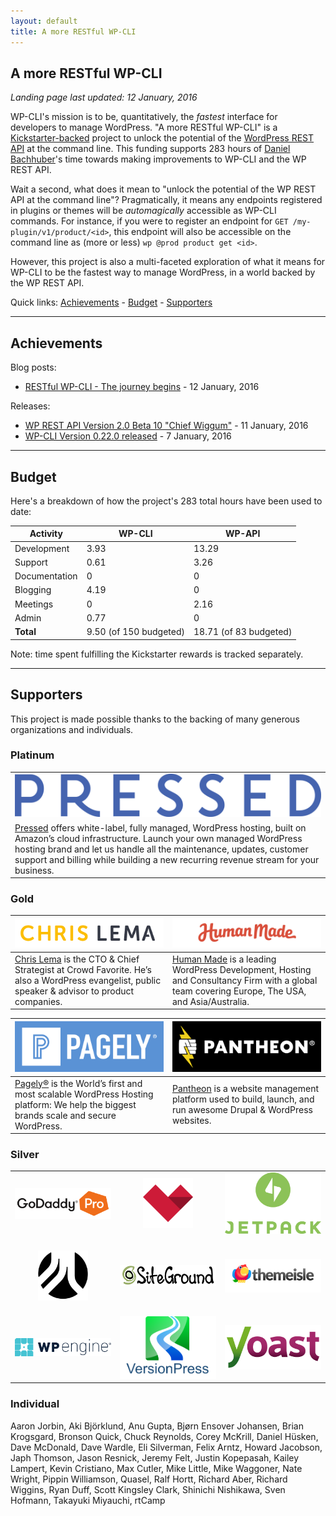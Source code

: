 ```yaml
---
layout: default
title: A more RESTful WP-CLI
---
```


## A more RESTful WP-CLI

*Landing page last updated: 12 January, 2016*

WP-CLI's mission is to be, quantitatively, the *fastest* interface for developers to manage WordPress. "A more RESTful WP-CLI" is a [Kickstarter-backed](https://www.kickstarter.com/projects/danielbachhuber/a-more-restful-wp-cli/description) project to unlock the potential of the [WordPress REST API](http://v2.wp-api.org/) at the command line. This funding supports 283 hours of [Daniel Bachhuber](http://danielbachhuber.com/)'s time towards making improvements to WP-CLI and the WP REST API.

Wait a second, what does it mean to "unlock the potential of the WP REST API at the command line"? Pragmatically, it means any endpoints registered in plugins or themes will be *automagically* accessible as WP-CLI commands. For instance, if you were to register an endpoint for `GET /my-plugin/v1/product/<id>`, this endpoint will also be accessible on the command line as (more or less) `wp @prod product get <id>`.

However, this project is also a multi-faceted exploration of what it means for WP-CLI to be the fastest way to manage WordPress, in a world backed by the WP REST API.

Quick links: [Achievements](#achievements) - [Budget](#budget) - [Supporters](#supporters)

***

## Achievements

Blog posts:

* [RESTful WP-CLI - The journey begins](/blog/restful-wp-cli-update-1.html) - 12 January, 2016

Releases:

* [WP REST API Version 2.0 Beta 10 "Chief Wiggum"](https://make.wordpress.org/core/2016/01/11/wp-rest-api-version-2-0-beta-10-with-security-releases/) - 11 January, 2016
* [WP-CLI Version 0.22.0 released](/blog/version-0.22.0.html) - 7 January, 2016

***

## Budget

Here's a breakdown of how the project's 283 total hours have been used to date:

| Activity      | WP-CLI                   | WP-API                  |
|---------------|--------------------------|-------------------------|
| Development   | 3.93                     | 13.29                   |
| Support       | 0.61                     | 3.26                    |
| Documentation | 0                        | 0                       |
| Blogging      | 4.19                     | 0                       |
| Meetings      | 0                        | 2.16                    |
| Admin         | 0.77                     | 0                       |
| **Total**     | 9.50 (of 150 budgeted)   | 18.71 (of 83 budgeted)  |

Note: time spent fulfilling the Kickstarter rewards is tracked separately.

***

## Supporters

This project is made possible thanks to the backing of many generous organizations and individuals.

### Platinum

<table>
	<tbody>
	<tr>
		<td style="text-align:center;">
			<a href="https://pressed.net/"><img src="/assets/img/restful/platinum/pressed.png"></a>
		</td>
	</tr>
	<tr>
		<td>
		<a href="https://www.pressed.net/">Pressed</a> offers white-label, fully managed, WordPress hosting, built on Amazon’s cloud infrastructure. Launch your own managed WordPress hosting brand and let us handle all the maintenance, updates, customer support and billing while building a new recurring revenue stream for your business.
		</td>
	</tr>
	</tbody>
</table>

### Gold

<table>
	<thead>
	<tr>
		<th style="width:50%"><a href="https://chrislema.com/"><img src="/assets/img/restful/gold/chrislema.png"></a></th>
		<th style="width:50%"><a href="https://hmn.md/"><img src="/assets/img/restful/gold/humanmade.svg"></a></th>
	</tr>
	</thead>
	<tbody>
	<tr>
		<td><a href="https://chrislema.com/">Chris Lema</a> is the CTO &amp; Chief Strategist at Crowd Favorite. He’s also a WordPress evangelist, public speaker &amp; advisor to product companies.</td>
		<td><a href="https://hmn.md/">Human Made</a> is a leading WordPress Development, Hosting and Consultancy Firm with a global team covering Europe, The USA, and Asia/Australia.</td>
	</tr>
	</tbody>
</table>

<table>
	<thead>
	<tr>
		<th style="width:50%"><a href="https://pagely.com"><img src="/assets/img/restful/gold/pagely.png"></a></th>
		<th style="width:50%"><a href="https://pantheon.io"><img src="/assets/img/restful/gold/pantheon.png"></a></th>
	</tr>
	</thead>
	<tbody>
	<tr>
		<td><a href="https://pagely.com">Pagely®</a> is the World’s first and most scalable WordPress Hosting platform: We help the biggest brands scale and secure WordPress.</td>
		<td><a href="https://pantheon.io">Pantheon</a> is a website management platform used to build, launch, and run awesome Drupal &amp; WordPress websites.</td>
	</tr>
	</tbody>
</table>

### Silver

<table>
	<tbody>
		<tr>
			<td style="width:33%;text-align:center;vertical-align:middle;"><a href="https://www.godaddy.com/pro"><img title="GoDaddy Pro" src="/assets/img/restful/silver/godaddy.png"></a></td>
			<td style="width:33%;text-align:center;vertical-align:middle;"><a href="http://madewithlove.be/"><img title="madewithlove" style="max-height: 80px;" src="/assets/img/restful/silver/madewithlove.png"></a></td>
			<td style="width:33%;text-align:center;vertical-align:middle;"><a href="https://jetpack.me/"><img title="Jetpack" src="/assets/img/restful/silver/jetpack.png"></a></td>
		</tr>
		<tr>
			<td style="width:33%;text-align:center;vertical-align:middle;padding-top:20px;padding-bottom:20px;"><a href="https://roots.io/"><img title="Roots" style="max-height: 80px;" src="/assets/img/restful/silver/roots.svg"></a></td>
			<td style="width:33%;text-align:center;vertical-align:middle;padding-top:20px;padding-bottom:20px;"><a href="https://siteground.com"><img title="SiteGround" src="/assets/img/restful/silver/siteground.svg"></a></td>
			<td style="width:33%;text-align:center;vertical-align:middle;padding-top:20px;padding-bottom:20px;"><a href="http://themeisle.com"><img title="ThemeIsle" src="/assets/img/restful/silver/themeisle.png"></a></td>
		</tr>
		<tr>
			<td style="width:33%;text-align:center;vertical-align:middle;"><a href="https://wpengine.com"><img title="WP Engine" src="/assets/img/restful/silver/wpengine.png"></a></td>
			<td style="width:33%;text-align:center;vertical-align:middle;"><a href="http://versionpress.net"><img title="VersionPress" src="/assets/img/restful/silver/versionpress.png"></a></td>
			<td style="width:33%;text-align:center;vertical-align:middle;"><a href="https://yoast.com/"><img title="Yoast" src="/assets/img/restful/silver/yoast.png"></a></td>
		</tr>
	</tbody>
</table>

### Individual

Aaron Jorbin, Aki Björklund, Anu Gupta, Bjørn Ensover Johansen, Brian Krogsgard, Bronson Quick, Chuck Reynolds, Corey McKrill, Daniel Hüsken, Dave McDonald, Dave Wardle, Eli Silverman, Felix Arntz, Howard Jacobson, Japh Thomson, Jason Resnick, Jeremy Felt, Justin Kopepasah, Kailey Lampert, Kevin Cristiano, Max Cutler, Mike Little, Mike Waggoner, Nate Wright, Pippin Williamson, Quasel, Ralf Hortt, Richard Aber, Richard Wiggins, Ryan Duff, Scott Kingsley Clark, Shinichi Nishikawa, Sven Hofmann, Takayuki Miyauchi, rtCamp
